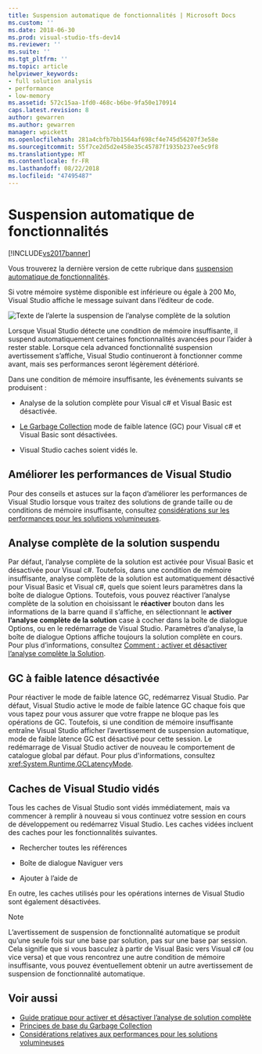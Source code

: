 ```yaml
---
title: Suspension automatique de fonctionnalités | Microsoft Docs
ms.custom: ''
ms.date: 2018-06-30
ms.prod: visual-studio-tfs-dev14
ms.reviewer: ''
ms.suite: ''
ms.tgt_pltfrm: ''
ms.topic: article
helpviewer_keywords:
- full solution analysis
- performance
- low-memory
ms.assetid: 572c15aa-1fd0-468c-b6be-9fa50e170914
caps.latest.revision: 8
author: gewarren
ms.author: gewarren
manager: wpickett
ms.openlocfilehash: 281a4cbfb7bb1564af698cf4e745d56207f3e58e
ms.sourcegitcommit: 55f7ce2d5d2e458e35c45787f1935b237ee5c9f8
ms.translationtype: MT
ms.contentlocale: fr-FR
ms.lasthandoff: 08/22/2018
ms.locfileid: "47495487"
---
```

# <a name="automatic-feature-suspension"></a>Suspension automatique de fonctionnalités
[!INCLUDE[vs2017banner](../includes/vs2017banner.md)]

Vous trouverez la dernière version de cette rubrique dans [suspension automatique de fonctionnalités](https://docs.microsoft.com/visualstudio/code-quality/automatic-feature-suspension).

Si votre mémoire système disponible est inférieure ou égale à 200 Mo, Visual Studio affiche le message suivant dans l’éditeur de code.

 ![Texte de l’alerte la suspension de l’analyse complète de la solution](../code-quality/media/fsa-alert.png "FSA_Alert")

 Lorsque Visual Studio détecte une condition de mémoire insuffisante, il suspend automatiquement certaines fonctionnalités avancées pour l’aider à rester stable. Lorsque cela advanced fonctionnalité suspension avertissement s’affiche, Visual Studio continueront à fonctionner comme avant, mais ses performances seront légèrement détérioré.

 Dans une condition de mémoire insuffisante, les événements suivants se produisent :

-   Analyse de la solution complète pour Visual c# et Visual Basic est désactivée.

-   [Le Garbage Collection](http://msdn.microsoft.com/library/22b6cb97-0c80-4eeb-a2cf-5ed7655e37f9) mode de faible latence (GC) pour Visual c# et Visual Basic sont désactivées.

-   Visual Studio caches soient vidés le.

## <a name="improve-visual-studio-performance"></a>Améliorer les performances de Visual Studio
 Pour des conseils et astuces sur la façon d’améliorer les performances de Visual Studio lorsque vous traitez des solutions de grande taille ou de conditions de mémoire insuffisante, consultez [considérations sur les performances pour les solutions volumineuses](https://github.com/dotnet/roslyn/wiki/Performance-considerations-for-large-solutions).

## <a name="full-solution-analysis-suspended"></a>Analyse complète de la solution suspendu
 Par défaut, l’analyse complète de la solution est activée pour Visual Basic et désactivée pour Visual c#. Toutefois, dans une condition de mémoire insuffisante, analyse complète de la solution est automatiquement désactivé pour Visual Basic et Visual c#, quels que soient leurs paramètres dans la boîte de dialogue Options. Toutefois, vous pouvez réactiver l’analyse complète de la solution en choisissant le **réactiver** bouton dans les informations de la barre quand il s’affiche, en sélectionnant le **activer l’analyse complète de la solution** case à cocher dans la boîte de dialogue Options, ou en le redémarrage de Visual Studio. Paramètres d’analyse, la boîte de dialogue Options affiche toujours la solution complète en cours. Pour plus d’informations, consultez [Comment : activer et désactiver l’analyse complète la Solution](../code-quality/how-to-enable-and-disable-full-solution-analysis-for-managed-code.md).

## <a name="gc-low-latency-disabled"></a>GC à faible latence désactivée
 Pour réactiver le mode de faible latence GC, redémarrez Visual Studio.  Par défaut, Visual Studio active le mode de faible latence GC chaque fois que vous tapez pour vous assurer que votre frappe ne bloque pas les opérations de GC. Toutefois, si une condition de mémoire insuffisante entraîne Visual Studio afficher l’avertissement de suspension automatique, mode de faible latence GC est désactivé pour cette session. Le redémarrage de Visual Studio activer de nouveau le comportement de catalogue global par défaut. Pour plus d'informations, consultez <xref:System.Runtime.GCLatencyMode>.

## <a name="visual-studio-caches-flushed"></a>Caches de Visual Studio vidés

Tous les caches de Visual Studio sont vidés immédiatement, mais va commencer à remplir à nouveau si vous continuez votre session en cours de développement ou redémarrez Visual Studio. Les caches vidées incluent des caches pour les fonctionnalités suivantes.

-   Rechercher toutes les références

-   Boîte de dialogue Naviguer vers

-   Ajouter à l’aide de

En outre, les caches utilisés pour les opérations internes de Visual Studio sont également désactivées.

> [!NOTE]
> L’avertissement de suspension de fonctionnalité automatique se produit qu’une seule fois sur une base par solution, pas sur une base par session. Cela signifie que si vous basculez à partir de Visual Basic vers Visual c# (ou vice versa) et que vous rencontrez une autre condition de mémoire insuffisante, vous pouvez éventuellement obtenir un autre avertissement de suspension de fonctionnalité automatique.

## <a name="see-also"></a>Voir aussi

- [Guide pratique pour activer et désactiver l’analyse de solution complète](../code-quality/how-to-enable-and-disable-full-solution-analysis-for-managed-code.md)
- [Principes de base du Garbage Collection](http://msdn.microsoft.com/library/67c5a20d-1be1-4ea7-8a9a-92b0b08658d2)
- [Considérations relatives aux performances pour les solutions volumineuses](https://github.com/dotnet/roslyn/wiki/Performance-considerations-for-large-solutions)